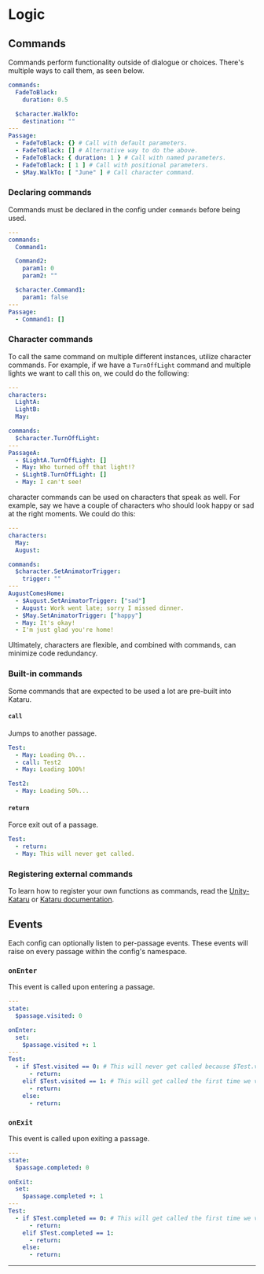 # Logic

## Commands
Commands perform functionality outside of dialogue or choices. There's multiple ways to call them, as seen below.

```yaml
commands:
  FadeToBlack:
    duration: 0.5

  $character.WalkTo:
    destination: ""
---
Passage:
  - FadeToBlack: {} # Call with default parameters.
  - FadeToBlack: [] # Alternative way to do the above.
  - FadeToBlack: { duration: 1 } # Call with named parameters.
  - FadeToBlack: [ 1 ] # Call with positional parameters.
  - $May.WalkTo: [ "June" ] # Call character command.
```

### Declaring commands
Commands must be declared in the config under `commands` before being used. 

```yaml
---
commands: 
  Command1:

  Command2:
    param1: 0
    param2: ""

  $character.Command1:
    param1: false
---
Passage: 
  - Command1: []
```

### Character commands
To call the same command on multiple different instances, utilize character commands. For example, if we have a `TurnOffLight` command and multiple lights we want to call this on, we could do the following:

```yaml
---
characters:
  LightA:
  LightB:
  May:  

commands: 
  $character.TurnOffLight:
---
PassageA:
  - $LightA.TurnOffLight: []
  - May: Who turned off that light!?
  - $LightB.TurnOffLight: []
  - May: I can't see!
```

character commands can be used on characters that speak as well. For example, say we have a couple of characters who should look happy or sad at the right moments. We could do this:

```yaml
---
characters:
  May:
  August:

commands: 
  $character.SetAnimatorTrigger:
    trigger: ""
---
AugustComesHome:
  - $August.SetAnimatorTrigger: ["sad"]
  - August: Work went late; sorry I missed dinner.
  - $May.SetAnimatorTrigger: ["happy"]
  - May: It's okay! 
  - I'm just glad you're home!
```
Ultimately, characters are flexible, and combined with commands, can minimize code redundancy.

### Built-in commands
Some commands that are expected to be used a lot are pre-built into Kataru.
#### `call`
Jumps to another passage.
```yml
Test:
  - May: Loading 0%...
  - call: Test2
  - May: Loading 100%!

Test2:
  - May: Loading 50%...
```
#### `return`
Force exit out of a passage.
```yml
Test:
  - return:
  - May: This will never get called.
```

### Registering external commands
To learn how to register your own functions as commands, read the <a href="#/api/unity?id=general-steps-before-registering">Unity-Kataru</a> or <a href="#/api/kataru?id=registering-commands">Kataru documentation</a>.

## Events
Each config can optionally listen to per-passage events. These events will raise on every passage within the config's namespace.

### `onEnter`
This event is called upon entering a passage. 
```yaml
---
state:
  $passage.visited: 0

onEnter: 
  set:
    $passage.visited +: 1
---
Test:
  - if $Test.visited == 0: # This will never get called because $Test.visited will have already incremented before we evaluate this condition
      - return: 
    elif $Test.visited == 1: # This will get called the first time we visit Test
      - return:
    else:
      - return:
```
### `onExit`
This event is called upon exiting a passage.
```yaml
---
state:
  $passage.completed: 0

onExit: 
  set:
    $passage.completed +: 1
---
Test:
  - if $Test.completed == 0: # This will get called the first time we visit Test
      - return: 
    elif $Test.completed == 1: 
      - return:
    else:
      - return:
```
---
